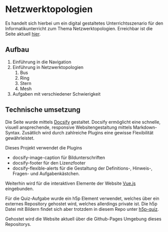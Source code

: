 # Netzwerktopologien

Es handelt sich hierbei um ein digital gestaltetes Unterrichtsszenario für den Informatikunterricht zum Thema Netzwerktopologien. Erreichbar ist die Seite aktuell [hier](https://informatik.mkobrow.de/netzwerktopologien).

## Aufbau

1. Einführung in die Navigation
2. Einführung in Netzwerktopologien
   1. Bus
   2. Ring
   3. Stern
   4. Mesh
3. Aufgaben mit verschiedener Schwierigkeit

## Technische umsetzung

Die Seite wurde mittels [Docsify](https://docsify.js.org/#/) gestaltet. Docsify ermöglicht eine schnelle, visuell ansprechende, responsive Websitengestaltung mittels Markdown-Syntax. Zusätlich wird durch zahlreiche Plugins eine gewisse Flexibilität gewährleistet.

Dieses Projekt verwendet die Plugins
- docsify-image-caption für Bildunterschriften
- docsify-footer für den Lizenzfooter
- docsify-flexible-alerts für die Gestaltung der Definitions-, Hinweis-, Fragen- und Aufgabenkästchen.

Weiterhin wird für die interaktiven Elemente der Website [Vue.js](https://vuejs.org/) eingebunden.

Für die Quiz-Aufgabe wurde ein h5p Element verwendet, welches über ein externes Repository gehostet wird, welches allerdings private ist. Die h5p Datei mit Bildern findet sich aber trotzdem in diesem Repo unter [h5p-quiz](h5p-quiz/).

Gehostet wird die Website aktuell über die Github-Pages Umgebung dieses Repositorys.